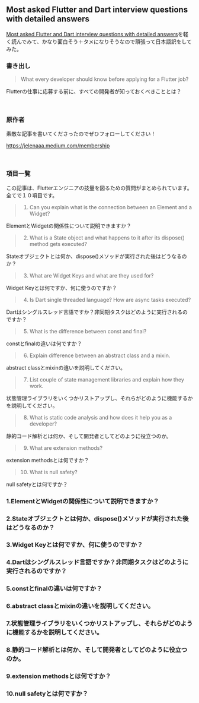 ## Most asked Flutter and Dart interview questions with detailed answers
[Most asked Flutter and Dart interview questions with detailed answers](https://jelenaaa.medium.com/most-asked-flutter-and-dart-interview-questions-with-detailed-answers-89025bf69037#af3c)を軽く読んでみて、かなり面白そう＋タメになりそうなので頑張って日本語訳をしてみた。

### 書き出し
> What every developer should know before applying for a Flutter job?

Flutterの仕事に応募する前に、すべての開発者が知っておくべきこととは？

<br>

### 原作者
素敵な記事を書いてくださったのでぜひフォローしてください！

https://jelenaaa.medium.com/membership

<br>

### 項目一覧
この記事は、Flutterエンジニアの技量を図るための質問がまとめられています。全てで１０項目です。

> 1. Can you explain what is the connection between an Element and a Widget?

ElementとWidgetの関係性について説明できますか？

> 2. What is a State object and what happens to it after its dispose() method gets executed?

Stateオブジェクトとは何か、dispose()メソッドが実行された後はどうなるのか？

> 3. What are Widget Keys and what are they used for?

Widget Keyとは何ですか、何に使うのですか？

> 4. Is Dart single threaded language? How are async tasks executed?

Dartはシングルスレッド言語ですか？非同期タスクはどのように実行されるのですか？

> 5. What is the difference between const and final?

constとfinalの違いは何ですか？

> 6. Explain difference between an abstract class and a mixin.

abstract classとmixinの違いを説明してください。

> 7. List couple of state management libraries and explain how they work.

状態管理ライブラリをいくつかリストアップし、それらがどのように機能するかを説明してください。

> 8. What is static code analysis and how does it help you as a developer?

静的コード解析とは何か、そして開発者としてどのように役立つのか。

> 9. What are extension methods?

extension methodsとは何ですか？

> 10. What is null safety?

null safetyとは何ですか？

### 1.ElementとWidgetの関係性について説明できますか？
### 2.Stateオブジェクトとは何か、dispose()メソッドが実行された後はどうなるのか？
### 3.Widget Keyとは何ですか、何に使うのですか？
### 4.Dartはシングルスレッド言語ですか？非同期タスクはどのように実行されるのですか？
### 5.constとfinalの違いは何ですか？
### 6.abstract classとmixinの違いを説明してください。
### 7.状態管理ライブラリをいくつかリストアップし、それらがどのように機能するかを説明してください。
### 8.静的コード解析とは何か、そして開発者としてどのように役立つのか。
### 9.extension methodsとは何ですか？
### 10.null safetyとは何ですか？
